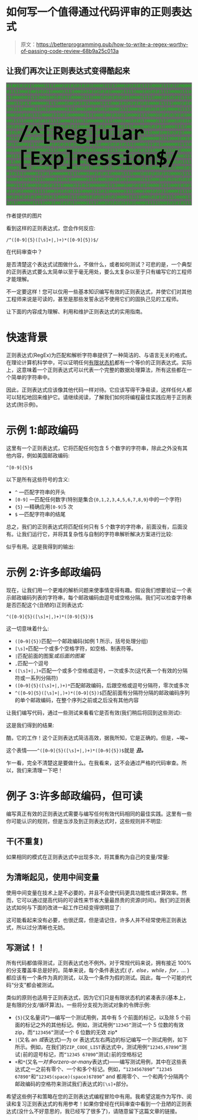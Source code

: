 # 如何写一个值得通过代码评审的正则表达式

> 原文：<https://betterprogramming.pub/how-to-write-a-regex-worthy-of-passing-code-review-68b9a25c013a>

## 让我们再次让正则表达式变得酷起来

![](img/72fc9b772a607473167ad51ba1fd5214.png)

作者提供的图片

看到这样的正则表达式，您会作何反应:

```
/^([0-9]{5}([\s]+|,)+)*([0-9]{5})$/
```

在代码审查中？

是否清楚这个表达式试图做什么，不做什么，或者如何测试？可悲的是，一个典型的正则表达式要么太简单以至于毫无用处，要么太复杂以至于只有编写它的工程师才能理解。

不一定要这样！您可以仅用一些基本知识编写有效的正则表达式，并使它们对其他工程师来说是可读的，甚至是那些发誓永远不使用它们的固执己见的工程师。

让下面的内容成为理解、利用和维护正则表达式的实用指南。

# 快速背景

正则表达式(RegEx)为匹配和解析字符串提供了一种简洁的、与语言无关的格式。在理论计算机科学中，可以证明任何[有限状态机](https://en.wikipedia.org/wiki/Finite-state_machine)都有一个等价的正则表达式。实际上，这意味着一个正则表达式可以代表一个完整的数据处理算法，所有这些都在一个简单的字符串中。

因此，正则表达式应该像其他代码一样对待。它应该写得干净易读，这样任何人都可以轻松地回来维护它。请继续阅读，了解我们如何将编程最佳实践应用于正则表达式(附示例)。

# 示例 1:邮政编码

这里有一个正则表达式，它将匹配任何包含 5 个数字的字符串，除此之外没有其他内容，例如美国邮政编码:

`^[0-9]{5}$`

以下是所有这些符号的含义:

*   `^` —匹配字符串的开头
*   `[0-9]` —匹配任何数字(特别是集合`{0,1,2,3,4,5,6,7,8,9}`中的一个字符)
*   `{5}` —精确应用`[0-9]`5 次
*   `$` —匹配字符串的结尾

总之，我们的正则表达式将匹配任何只有 5 个数字的字符串，前面没有，后面没有。让我们运行它，并将其复杂性与自制的字符串解析解决方案进行比较:

似乎有用。这是我得到的输出:

# 示例 2:许多邮政编码

现在，让我们用一个更难的解析问题来使事情变得有趣。假设我们想要验证一个表示邮政编码列表的字符串，每个邮政编码由逗号或空格分隔。我们可以检查字符串是否匹配这个(丑陋的)正则表达式:

```
^([0-9]{5}([\s]+|,)+)*([0-9]{5})$
```

这一切意味着什么:

*   `([0–9]{5})`匹配一个邮政编码(如例 1 所示，括号处理分组)
*   `[\s]+`匹配一个或多个空格字符，如空格、制表符等。
*   `|`匹配前面的图案*或后面的图案*
*   `,`匹配一个逗号
*   `([\s]+|,)+`匹配一个或多个空格或逗号，一次或多次(这代表一个有效的分隔符或一系列分隔符)
*   `([0–9]{5}([\s]+|,)+)*`匹配邮政编码，后跟空格或逗号分隔符，零次或多次
*   `^([0–9]{5}([\s]+|,)+)*([0–9]{5})$`匹配前面有分隔符分隔的邮政编码序列的单个邮政编码，在整个序列之前或之后没有其他内容

让我们编写代码，通过一些测试来看看它是否有效(我们稍后将回到这些测试):

这是我们得到的结果:

酷，它的工作！这个正则表达式简洁高效，据我所知，它是正确的。但是，~唉~

这个表情——`^([0–9]{5}([\s]+|,)+)*([0–9]{5})$`就是 ***丑。***

乍一看，完全不清楚这是要做什么。在我看来，这不会通过严格的代码审查。所以，我们来清理一下吧！

# 例子 3:许多邮政编码，但可读

编写真正有效的正则表达式需要与编写任何有效代码相同的最佳实践。这里有一些你可能认识的规则，但是当涉及到正则表达式时，这些规则并不明显:

## 干(不重复)

如果相同的模式在正则表达式中出现多次，将其重构为自己的变量/常量:

## 为清晰起见，使用中间变量

使用中间变量在技术上是不必要的，并且不会使代码更具功能性或计算效率。然而，它可以通过提高代码的可读性来节省大量最昂贵的资源(时间)。我们的正则表达式如何与下面的改进一起工作已经变得很明显了:

这可能看起来没有必要，也很迂腐，但是请记住，许多人并不经常使用正则表达式，所以过分清晰也无妨。

## 写测试！！

所有代码都值得测试，正则表达式也不例外。对于常规代码来说，拥有接近 100%的分支覆盖率总是好的。简单来说，每个条件表达式( *if，else，while，for，…* ) 都应该有一个条件为真的测试，以及一个条件为假的测试。因此，每一个可能的代码“分支”都会被测试。

类似的原则也适用于正则表达式，因为它们只是有限状态机的紧凑表示(基本上，是有限的分支/循环算法)。一些将分支视为测试对象的令牌示例:

*   `{5}`(又名量词*)—编写一个测试用例，其中有 5 个前面的标记，以及除 5 个前面的标记之外的其他标记。例如，测试用例`“12345”`测试一个 5 位数的有效 zip，而`“123456”`测试一个 6 位数的无效 zip*
*   `|`(又名 an *或*表达式)—为 or 表达式左右两边的标记编写一个测试用例，如下所示。例如，在我们的`ZIP_CODE_LIST`表达式中，测试用例`“12345,67890”`测试`|`前的逗号标记，而`“12345 67890”`测试`|`前的空格标记
*   `+`和`*`(又名*一对多*o*r*z*ero-or-many*表达式)——编写测试用例，其中在这些表达式之一之前有零个、一个和多个标记。例如，`“1234567890”` `”12345 67890"`和`“12345(space)(space)67890”` and 都用零个、一个和两个分隔两个邮政编码的空格符来测试我们表达式的`[\s]+`部分。

希望这些例子和策略在您的正则表达式编程冒险中有用。我希望这能作为写作、阅读和复习正则表达式的有用参考！如果你曾经在代码审查中看到一个丑陋的正则表达式(没什么不好意思的，我已经写了很多了)，请随意留下这篇文章的链接。
